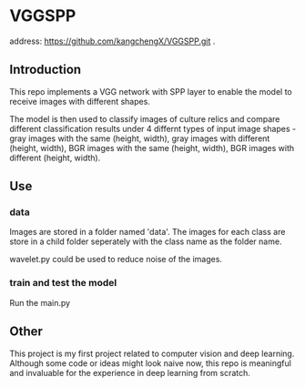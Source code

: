 # VGGSPP
address: https://github.com/kangchengX/VGGSPP.git .

## Introduction
This repo implements a VGG network with SPP layer to enable the model to receive images with different shapes.

The model is then used to classify images of culture relics and compare different classification results under 4 differnt types of input image shapes - gray images with the same (height, width), gray images with different (height, width), BGR images with the same (height, width), BGR images with different (height, width).

## Use
### data
Images are stored in a folder named 'data'. The images for each class are store in a child folder seperately with the class name as the folder name.

wavelet.py could be used to reduce noise of the images. 

### train and test the model
Run the main.py

## Other
This project is my first project related to computer vision and deep learning. Although some code or ideas might look naive now, this repo is meaningful and invaluable for the experience in deep learning from scratch.